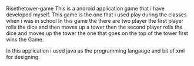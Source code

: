  Risethetower-game
 This is a android application game that i have developed myself. 
 This game is the one that i used play during  the classes when i was in school
 In this game the there are two player the first player rolls the dice and then moves up a tower then the second player rolls the dice
 and moves up the tower the one that goes on the top of the tower first wins the Game.
 
 In this application i used java as the programming langauge and bit of xml for designing.
 
 
